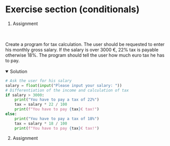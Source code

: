 # Exercise section (conditionals)
1. Assignment
<br>
<br>
Create a program for tax calculation. The user should be requested to enter his monthly gross salary. If the salary is over 3000 €, 22% tax is payable otherwise 18%.
The program should tell the user how much euro tax he has to pay.
<br>
<br>

<details open>
<summary>Solution</summary>

```python
# Ask the user for his salary
salary = float(input("Please input your salary: "))
# Differentiation of the income and calculation of tax
if salary > 3000:
    print("You have to pay a tax of 22%")
    tax = salary * 22 / 100
    print(f"You have to pay {tax}€ tax!")
else:
    print("You have to pay a tax of 18%")
    tax = salary * 18 / 100
    print(f"You have to pay {tax}€ tax!")
```  
  
</details>

2. Assignment
<br>
<br>
